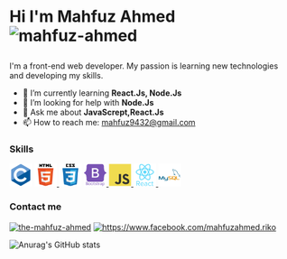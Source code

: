 <h1><p align="left">Hi I'm Mahfuz Ahmed <img src="https://komarev.com/ghpvc/?username=mahfuz-ahmed&label=Profile%20views&color=0e75b6&style=flat" alt="mahfuz-ahmed" /> </p></h1>

I'm a front-end web developer. My passion is learning new technologies and developing my skills.

- 🌱 I’m currently learning <b> React.Js, Node.Js </b>
- 🤔 I’m looking for help with <b>Node.Js </b>
- 💬 Ask me about <b>JavaScrept,React.Js </b>
- 📫 How to reach me: mahfuz9432@gmail.com


<h3 align="left">Skills</h3>
<p align="left"><img src="https://raw.githubusercontent.com/devicons/devicon/master/icons/c/c-original.svg" alt="c" width="40" height="40"/> </a> <a href="https://www.w3.org/html/" target="_blank" rel="noreferrer"> <img src="https://raw.githubusercontent.com/devicons/devicon/master/icons/html5/html5-original-wordmark.svg" alt="html5" width="40" height="40"/> </a> <img src="https://raw.githubusercontent.com/devicons/devicon/master/icons/css3/css3-original-wordmark.svg" alt="css3" width="40" height="40"/> </a> <a href="https://getbootstrap.com" target="_blank" rel="noreferrer"> <img src="https://raw.githubusercontent.com/devicons/devicon/master/icons/bootstrap/bootstrap-plain-wordmark.svg" alt="bootstrap" width="40" height="40"/> </a> <a href="https://www.cprogramming.com/" target="_blank" rel="noreferrer"><a href="https://www.w3schools.com/css/" target="_blank" rel="noreferrer">  <a href="https://developer.mozilla.org/en-US/docs/Web/JavaScript" target="_blank" rel="noreferrer"> <img src="https://raw.githubusercontent.com/devicons/devicon/master/icons/javascript/javascript-original.svg" alt="javascript" width="40" height="40"/> <a href="https://reactjs.org/" target="_blank" rel="noreferrer"> <img src="https://raw.githubusercontent.com/devicons/devicon/master/icons/react/react-original-wordmark.svg" alt="react" width="40" height="40"/> </a></a>
 <a href="https://www.mysql.com/" target="_blank" rel="noreferrer"> <img src="https://raw.githubusercontent.com/devicons/devicon/master/icons/mysql/mysql-original-wordmark.svg" alt="mysql" width="40" height="40"/> </a>



<h3 align="left">Contact me</h3>
<p align="left">
<a href="https://linkedin.com/in/the-mahfuz-ahmed" target="blank"><img align="center" src="https://raw.githubusercontent.com/rahuldkjain/github-profile-readme-generator/master/src/images/icons/Social/linked-in-alt.svg" alt="the-mahfuz-ahmed" height="30" width="40" /></a>
<a href="https://fb.com/https://www.facebook.com/mahfuzahmed.riko" target="blank"><img align="center" src="https://raw.githubusercontent.com/rahuldkjain/github-profile-readme-generator/master/src/images/icons/Social/facebook.svg" alt="https://www.facebook.com/mahfuzahmed.riko" height="30" width="40" /></a>
</p>

![Anurag's GitHub stats](https://github-readme-stats.vercel.app/api?username=mahfuz-ahmed)
